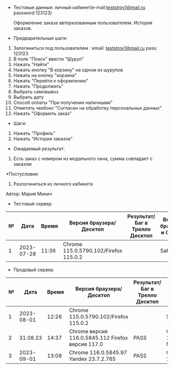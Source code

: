 * Тестовые данные:
личный кабинет(e-mail:teststroy1@mail.ru password:123123)

  Оформление заказа авторизованным пользователем. История заказов.

* Предварительные шаги:
1. Залогиниться под пользователем : 
email: teststroy1@mail.ru
pass: 123123
2. В поле "Поиск" ввести "Шуруп"
3. Нажать "Найти"
4. Нажать кнопку "В корзину" на одном из шурупов
5. Нажать на кнопку "корзина"
6. Нажать "Перейти к оформлению"
7. Нажать "Продолжить"
8. Выбрать самовывоз
9. Выбрать дату
10. Способ оплаты "При получении наличными"
11. Отметить чекбокс "Согласен на обработку персональных данных"
12. Нажать "Оформить заказ"


* Шаги:
1. Нажать "Профиль"
2. Нажать "История заказов"

* Ожидаемый результат:
1. Есть заказ с номером из модального окна, сумма совпадает с заказом

*Постусловие:
1. Разлогиниться из личного кабинета


Автор: Мария Минич

* Тестовый сервер 


|  №  | Дата       | Время |           Версия браузера/Десктоп          |        Результат/Баг в Трелло Десктоп    |             Версия браузера и ОС Тач      |           Результат/Баг в Трелло Тач          |  Дата Релиза  |  Имя   |
| --- | ---------- | ----- |-------------------------------------| ---------------------------------- | ---------------------------------- | ---------------------------------- | ------| ------  |
| 1   | 2023-07-28 | 11:36 |Chrome 115.0.5790.102/Firefox 115.0.2 |  | Safari                            |  | 04.07 | Мария  |


* Продовый сервер


|  №  | Дата       | Время |           Версия браузера/Десктоп          |        Результат/Баг в Трелло Десктоп    |             Версия браузера и ОС Тач      |           Результат/Баг в Трелло Тач          |  Дата Релиза  |  Имя   |
| --- | ---------- | ----- |-------------------------------------| ---------------------------------- | ---------------------------------- | ---------------------------------- | ------| ------  |
| 1   | 2023-08-01 | 12:26 |Chrome 115.0.5790.102/Firefox 115.0.2 |  | Safari                            |  | 04.07 | Мария  |
| 2   | 31.08.23   | 14:37 | Chrome версия 116.0.5845.112 Firefox версия 117.0  | PASS | Chrome версия 116.0.5845.114 MIUI 12.5.13 | PASS | 27.08.23 | Надежда |
| 3   | 2023-09-01 | 13:08 |Chrome 116.0.5845.97 Yandex 23.7.2.765| PASS | Chrome 116.0.5845.97               | PASS | 03.09 | Сабина  |


